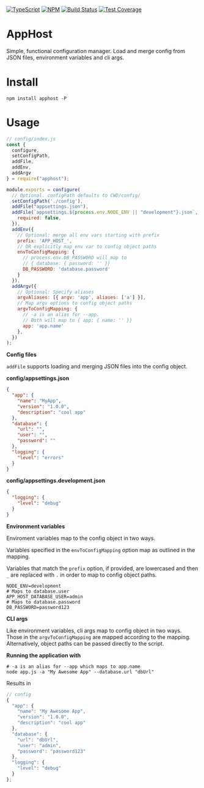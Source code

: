 [![TypeScript](https://img.shields.io/badge/Built%20With-TypeScript-%230074c1.svg?style=for-the-badge&logo=typescript)](http://www.typescriptlang.org/) [![NPM](https://img.shields.io/npm/v/apphost?style=for-the-badge&logo=npm)](https://www.npmjs.com/package/apphost) [![Build Status](https://img.shields.io/github/workflow/status/dworthen/apphost/CI?style=for-the-badge&logo=github)](https://github.com/dworthen/apphost/actions?query=workflow%3ACI) [![Test Coverage](https://img.shields.io/coveralls/github/dworthen/apphost?style=for-the-badge&logo=coveralls)](https://coveralls.io/github/dworthen/apphost)

# AppHost

Simple, functional configuration manager. Load and merge config from JSON files, environment variables and cli args.

# Install

```
npm install apphost -P
```

# Usage

```JavaScript
// config/index.js
const {
  configure,
  setConfigPath,
  addFile,
  addEnv,
  addArgv
} = require("apphost");

module.exports = configure(
  // Optional. configPath defaults to CWD/config/
  setConfigPath('./config'),
  addFile("appsettings.json"),
  addFile(`appsettings.${process.env.NODE_ENV || "development"}.json`, {
    required: false,
  }),
  addEnv({
    // Optional: merge all env vars starting with prefix
    prefix: 'APP_HOST_',
    // OR explicitly map env var to config object paths
    envToConfigMapping: {
      // process.env.DB_PASSWORD will map to
      // { database: { password: '' }}
      DB_PASSWORD: 'database.password'
    }
  }),
  addArgv({
    // Optional: Specify aliases
    argvAliases: [{ argv: 'app', aliases: ['a'] }],
    // Map argv options to config object paths
    argvToConfigMapping: {
      // -a is an alias for --app.
      // Both will map to { app: { name: '' }}
      app: 'app.name'
    },
  })
);
```

**Config files**

`addFile` supports loading and merging JSON files into the config object.

**config/appsettings.json**

```JSON
{
  "app": {
    "name": "MyApp",
    "version": "1.0.0",
    "description": "cool app"
  },
  "database": {
    "url": "",
    "user": "",
    "password": ""
  },
  "logging": {
    "level": "errors"
  }
}
```

**config/appsettings.development.json**

```JSON
{
  "logging": {
    "level": "debug"
  }
}
```

**Environment variables**

Enviroment variables map to the config object in two ways.

Variables specified in the `envToConfigMapping` option map as outlined in the mapping.

Variables that match the `prefix` option, if provided, are lowercased and then `_` are replaced with `.` in order to map to config object paths.

```
NODE_ENV=development
# Maps to database.user
APP_HOST_DATABASE_USER=admin
# Maps to database.password
DB_PASSWORD=password123
```

**CLI args**

Like environment variables, cli args map to config object in two ways. Those in the `argvToConfigMapping` are mapped according to the mapping. Alternatively, object paths can be passed directly to the script.

**Running the application with**

```Shell
# -a is an alias for --app which maps to app.name
node app.js -a "My Awesome App" --database.url "dbUrl"
```

Results in

```JavaScript
// config
{
  "app": {
    "name": "My Awesome App",
    "version": "1.0.0",
    "description": "cool app"
  },
  "database": {
    "url": "dbUrl",
    "user": "admin",
    "password": "password123"
  },
  "logging": {
    "level": "debug"
  }
};
```
